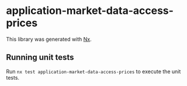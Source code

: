 # application-market-data-access-prices

This library was generated with [Nx](https://nx.dev).

## Running unit tests

Run `nx test application-market-data-access-prices` to execute the unit tests.
